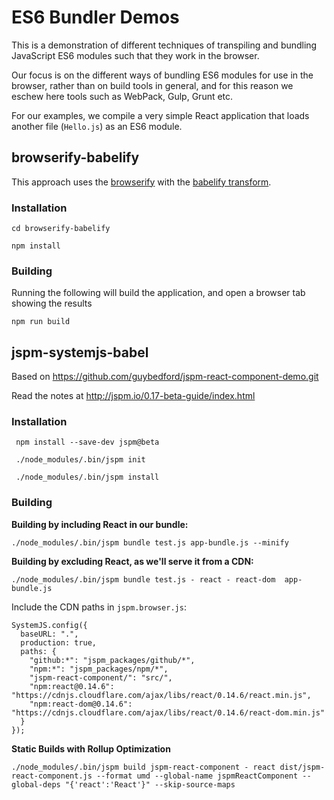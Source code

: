 # ES6 Bundler Demos

This is a demonstration of different techniques of transpiling and bundling JavaScript
ES6 modules such that they work in the browser.

Our focus is on the different ways of bundling ES6 modules for use in the browser,
rather than on build tools in general, and for this reason we eschew here tools
such as WebPack, Gulp, Grunt etc.

For our examples, we compile a very simple React application that loads another
file (`Hello.js`) as an ES6 module.


## browserify-babelify

This approach uses the [browserify](http://browserify.org/) with the [babelify transform](https://github.com/babel/babelify).

### Installation

	cd browserify-babelify

	npm install

### Building

Running the following will build the application, and open a browser tab showing
the results

	npm run build


## jspm-systemjs-babel

Based on https://github.com/guybedford/jspm-react-component-demo.git

Read the notes at http://jspm.io/0.17-beta-guide/index.html


### Installation

	 npm install --save-dev jspm@beta

	 ./node_modules/.bin/jspm init

	 ./node_modules/.bin/jspm install


### Building

**Building by including React in our bundle:**

	./node_modules/.bin/jspm bundle test.js app-bundle.js --minify

**Building by excluding React, as we'll serve it from a CDN:**

	./node_modules/.bin/jspm bundle test.js - react - react-dom  app-bundle.js

Include the CDN paths in `jspm.browser.js`:

	SystemJS.config({
	  baseURL: ".",
	  production: true,
	  paths: {
	    "github:*": "jspm_packages/github/*",
	    "npm:*": "jspm_packages/npm/*",
	    "jspm-react-component/": "src/",
	    "npm:react@0.14.6": "https://cdnjs.cloudflare.com/ajax/libs/react/0.14.6/react.min.js",
	    "npm:react-dom@0.14.6": "https://cdnjs.cloudflare.com/ajax/libs/react/0.14.6/react-dom.min.js"
	  }
	});

**Static Builds with Rollup Optimization**

	./node_modules/.bin/jspm build jspm-react-component - react dist/jspm-react-component.js --format umd --global-name jspmReactComponent --global-deps "{'react':'React'}" --skip-source-maps
